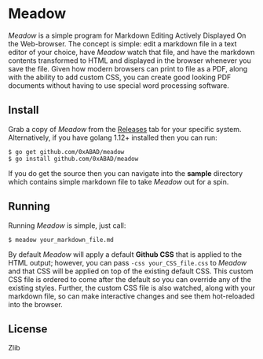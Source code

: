 Meadow
======

*Meadow* is a simple program for Markdown Editing Actively Displayed
On the Web-browser.  The concept is simple: edit a markdown file in a
text editor of your choice, have *Meadow* watch that file, and have
the markdown contents transformed to HTML and displayed in the browser
whenever you save the file.  Given how modern browsers can print to
file as a PDF, along with the ability to add custom CSS, you can
create good looking PDF documents without having to use special word
processing software.

Install
-------

Grab a copy of *Meadow* from the [Releases](https://github.com/0xABAD/meadow/releases)
tab for your specific system.  Alternatively, if you have golang 1.12+ installed then
you can run:

```
$ go get github.com/0xABAD/meadow
$ go install github.com/0xABAD/meadow
```

If you do get the source then you can navigate into the **sample**
directory which contains simple markdown file to take *Meadow* out for
a spin.

Running
-------

Running *Meadow* is simple, just call:

```$ meadow your_markdown_file.md```

By default *Meadow* will apply a default **Github CSS** that is
applied to the HTML output; however, you can pass `-css
your_CSS_file.css` to *Meadow* and that CSS will be applied on top of
the existing default CSS.  This custom CSS file is ordered to come
after the default so you can override any of the existing styles.
Further, the custom CSS file is also watched, along with your markdown
file, so can make interactive changes and see them hot-reloaded into
the browser.

License
-------

Zlib



